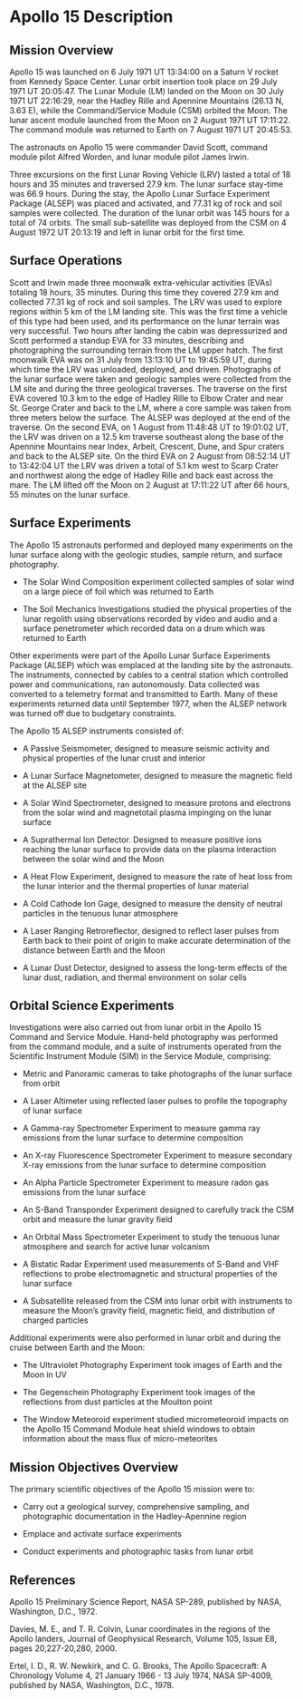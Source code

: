 # Apollo 15 Description

## Mission Overview

Apollo 15 was launched on 6 July 1971 UT 13:34:00 on a Saturn V rocket
from Kennedy Space Center. Lunar orbit insertion took place on 29 July
1971 UT 20:05:47. The Lunar Module (LM) landed on the Moon on 30 July
1971 UT 22:16:29, near the Hadley Rille and Apennine Mountains (26.13 N,
3.63 E), while the Command/Service Module (CSM) orbited the Moon. The
lunar ascent module launched from the Moon on 2 August 1971 UT 17:11:22.
The command module was returned to Earth on 7 August 1971 UT 20:45:53.

The astronauts on Apollo 15 were commander David Scott, command module
pilot Alfred Worden, and lunar module pilot James Irwin.

Three excursions on the first Lunar Roving Vehicle (LRV) lasted a total
of 18 hours and 35 minutes and traversed 27.9 km. The lunar surface
stay-time was 66.9 hours. During the stay, the Apollo Lunar Surface
Experiment Package (ALSEP) was placed and activated, and 77.31 kg of
rock and soil samples were collected. The duration of the lunar orbit
was 145 hours for a total of 74 orbits. The small sub-satellite was
deployed from the CSM on 4 August 1972 UT 20:13:19 and left in lunar
orbit for the first time.

## Surface Operations

Scott and Irwin made three moonwalk extra-vehicular activities (EVAs)
totaling 18 hours, 35 minutes. During this time they covered 27.9 km and
collected 77.31 kg of rock and soil samples. The LRV was used to explore
regions within 5 km of the LM landing site. This was the first time a
vehicle of this type had been used, and its performance on the lunar
terrain was very successful. Two hours after landing the cabin was
depressurized and Scott performed a standup EVA for 33 minutes,
describing and photographing the surrounding terrain from the LM upper
hatch. The first moonwalk EVA was on 31 July from 13:13:10 UT to
19:45:59 UT, during which time the LRV was unloaded, deployed, and
driven. Photographs of the lunar surface were taken and geologic samples
were collected from the LM site and during the three geological
traverses. The traverse on the first EVA covered 10.3 km to the edge of
Hadley Rille to Elbow Crater and near St. George Crater and back to the
LM, where a core sample was taken from three meters below the surface.
The ALSEP was deployed at the end of the traverse. On the second EVA, on
1 August from 11:48:48 UT to 19:01:02 UT, the LRV was driven on a 12.5
km traverse southeast along the base of the Apennine Mountains near
Index, Arbeit, Crescent, Dune, and Spur craters and back to the ALSEP
site. On the third EVA on 2 August from 08:52:14 UT to 13:42:04 UT the
LRV was driven a total of 5.1 km west to Scarp Crater and northwest
along the edge of Hadley Rille and back east across the mare. The LM
lifted off the Moon on 2 August at 17:11:22 UT after 66 hours, 55
minutes on the lunar surface.

## Surface Experiments

The Apollo 15 astronauts performed and deployed many experiments on the
lunar surface along with the geologic studies, sample return, and
surface photography.

-   The Solar Wind Composition experiment collected samples of solar
    wind on a large piece of foil which was returned to Earth

-   The Soil Mechanics Investigations studied the physical properties of
    the lunar regolith using observations recorded by video and audio
    and a surface penetrometer which recorded data on a drum which was
    returned to Earth

Other experiments were part of the Apollo Lunar Surface Experiments
Package (ALSEP) which was emplaced at the landing site by the
astronauts. The instruments, connected by cables to a central station
which controlled power and communications, ran autonomously. Data
collected was converted to a telemetry format and transmitted to Earth.
Many of these experiments returned data until September 1977, when the
ALSEP network was turned off due to budgetary constraints.

The Apollo 15 ALSEP instruments consisted of:

-   A Passive Seismometer, designed to measure seismic activity and
    physical properties of the lunar crust and interior

-   A Lunar Surface Magnetometer, designed to measure the magnetic field
    at the ALSEP site

-   A Solar Wind Spectrometer, designed to measure protons and electrons
    from the solar wind and magnetotail plasma impinging on the lunar
    surface

-   A Suprathermal Ion Detector. Designed to measure positive ions
    reaching the lunar surface to provide data on the plasma interaction
    between the solar wind and the Moon

-   A Heat Flow Experiment, designed to measure the rate of heat loss
    from the lunar interior and the thermal properties of lunar material

-   A Cold Cathode Ion Gage, designed to measure the density of neutral
    particles in the tenuous lunar atmosphere

-   A Laser Ranging Retroreflector, designed to reflect laser pulses
    from Earth back to their point of origin to make accurate
    determination of the distance between Earth and the Moon

-   A Lunar Dust Detector, designed to assess the long-term effects of
    the lunar dust, radiation, and thermal environment on solar cells

## Orbital Science Experiments

Investigations were also carried out from lunar orbit in the Apollo 15
Command and Service Module. Hand-held photography was performed from the
command module, and a suite of instruments operated from the Scientific
Instrument Module (SIM) in the Service Module, comprising:

-   Metric and Panoramic cameras to take photographs of the lunar
    surface from orbit

-   A Laser Altimeter using reflected laser pulses to profile the
    topography of lunar surface

-   A Gamma-ray Spectrometer Experiment to measure gamma ray emissions
    from the lunar surface to determine composition

-   An X-ray Fluorescence Spectrometer Experiment to measure secondary
    X-ray emissions from the lunar surface to determine composition

-   An Alpha Particle Spectrometer Experiment to measure radon gas
    emissions from the lunar surface

-   An S-Band Transponder Experiment designed to carefully track the CSM
    orbit and measure the lunar gravity field

-   An Orbital Mass Spectrometer Experiment to study the tenuous lunar
    atmosphere and search for active lunar volcanism

-   A Bistatic Radar Experiment used measurements of S-Band and VHF
    reflections to probe electromagnetic and structural properties of
    the lunar surface

-   A Subsatellite released from the CSM into lunar orbit with
    instruments to measure the Moon’s gravity field, magnetic field, and
    distribution of charged particles

Additional experiments were also performed in lunar orbit and during the
cruise between Earth and the Moon:

-   The Ultraviolet Photography Experiment took images of Earth and the
    Moon in UV

-   The Gegenschein Photography Experiment took images of the
    reflections from dust particles at the Moulton point

-   The Window Meteoroid experiment studied micrometeoroid impacts on
    the Apollo 15 Command Module heat shield windows to obtain
    information about the mass flux of micro-meteorites

## Mission Objectives Overview

The primary scientific objectives of the Apollo 15 mission were to:

-   Carry out a geological survey, comprehensive sampling, and
    photographic documentation in the Hadley-Apennine region

-   Emplace and activate surface experiments

-   Conduct experiments and photographic tasks from lunar orbit

## References

Apollo 15 Preliminary Science Report, NASA SP-289, published by NASA,
Washington, D.C., 1972.

Davies, M. E., and T. R. Colvin, Lunar coordinates in the regions of the
Apollo landers, Journal of Geophysical Research, Volume 105, Issue E8,
pages 20,227-20,280, 2000.

Ertel, I. D., R. W. Newkirk, and C. G. Brooks, The Apollo Spacecraft: A
Chronology Volume 4, 21 January 1966 - 13 July 1974, NASA SP-4009,
published by NASA, Washington, D.C., 1978.
